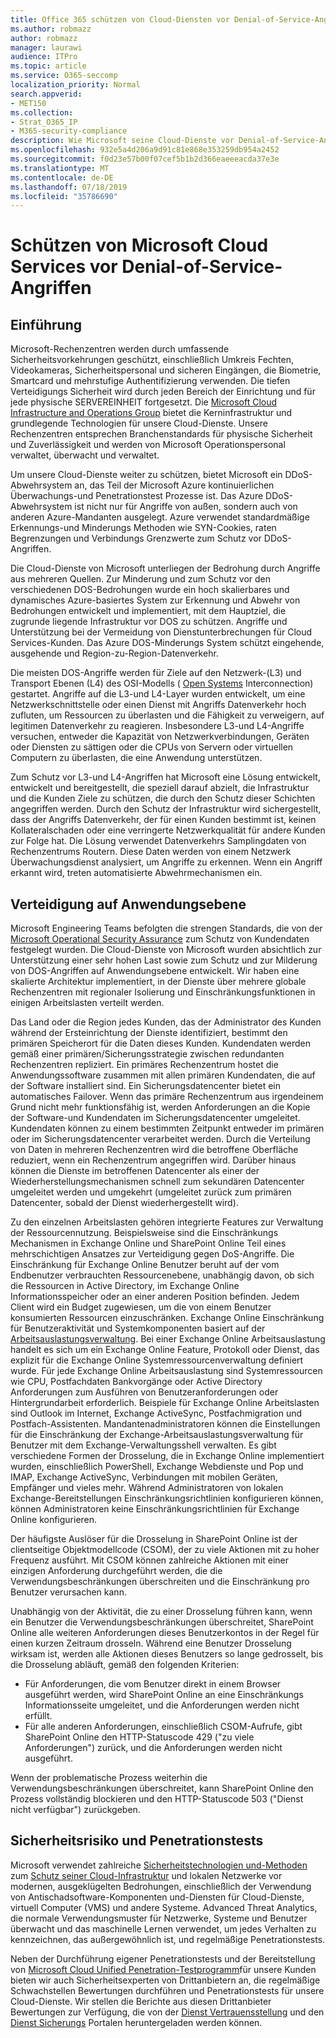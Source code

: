 ```yaml
---
title: Office 365 schützen von Cloud-Diensten vor Denial-of-Service-Angriffen
ms.author: robmazz
author: robmazz
manager: laurawi
audience: ITPro
ms.topic: article
ms.service: O365-seccomp
localization_priority: Normal
search.appverid:
- MET150
ms.collection:
- Strat_O365_IP
- M365-security-compliance
description: Wie Microsoft seine Cloud-Dienste vor Denial-of-Service-Angriffen (DOS) verteidigt.
ms.openlocfilehash: 932e5a4d206a9d91c81e868e353259db954a2452
ms.sourcegitcommit: f0d23e57b00f07cef5b1b2d366eaeeeacda37e3e
ms.translationtype: MT
ms.contentlocale: de-DE
ms.lasthandoff: 07/18/2019
ms.locfileid: "35786690"
---
```

# <a name="defending-microsoft-cloud-services-against-denial-of-service-attacks"></a>Schützen von Microsoft Cloud Services vor Denial-of-Service-Angriffen

## <a name="introduction"></a>Einführung
Microsoft-Rechenzentren werden durch umfassende Sicherheitsvorkehrungen geschützt, einschließlich Umkreis Fechten, Videokameras, Sicherheitspersonal und sicheren Eingängen, die Biometrie, Smartcard und mehrstufige Authentifizierung verwenden. Die tiefen Verteidigungs Sicherheit wird durch jeden Bereich der Einrichtung und für jede physische SERVEREINHEIT fortgesetzt. Die [Microsoft Cloud Infrastructure and Operations Group](https://www.microsoft.com/en-us/cloud-platform/global-datacenters) bietet die Kerninfrastruktur und grundlegende Technologien für unsere Cloud-Dienste. Unsere Rechenzentren entsprechen Branchenstandards für physische Sicherheit und Zuverlässigkeit und werden von Microsoft Operationspersonal verwaltet, überwacht und verwaltet.

Um unsere Cloud-Dienste weiter zu schützen, bietet Microsoft ein DDoS-Abwehrsystem an, das Teil der Microsoft Azure kontinuierlichen Überwachungs-und Penetrationstest Prozesse ist. Das Azure DDoS-Abwehrsystem ist nicht nur für Angriffe von außen, sondern auch von anderen Azure-Mandanten ausgelegt. Azure verwendet standardmäßige Erkennungs-und Minderungs Methoden wie SYN-Cookies, raten Begrenzungen und Verbindungs Grenzwerte zum Schutz vor DDoS-Angriffen.

Die Cloud-Dienste von Microsoft unterliegen der Bedrohung durch Angriffe aus mehreren Quellen. Zur Minderung und zum Schutz vor den verschiedenen DOS-Bedrohungen wurde ein hoch skalierbares und dynamisches Azure-basiertes System zur Erkennung und Abwehr von Bedrohungen entwickelt und implementiert, mit dem Hauptziel, die zugrunde liegende Infrastruktur vor DOS zu schützen. Angriffe und Unterstützung bei der Vermeidung von Dienstunterbrechungen für Cloud Services-Kunden. Das Azure DOS-Minderungs System schützt eingehende, ausgehende und Region-zu-Region-Datenverkehr.

Die meisten DOS-Angriffe werden für Ziele auf den Netzwerk-(L3) und Transport Ebenen (L4) des OSI-Modells ( [Open Systems](https://docs.microsoft.com/windows-hardware/drivers/network/windows-network-architecture-and-the-osi-model) Interconnection) gestartet. Angriffe auf die L3-und L4-Layer wurden entwickelt, um eine Netzwerkschnittstelle oder einen Dienst mit Angriffs Datenverkehr hoch zufluten, um Ressourcen zu überlasten und die Fähigkeit zu verweigern, auf legitimen Datenverkehr zu reagieren. Insbesondere L3-und L4-Angriffe versuchen, entweder die Kapazität von Netzwerkverbindungen, Geräten oder Diensten zu sättigen oder die CPUs von Servern oder virtuellen Computern zu überlasten, die eine Anwendung unterstützen.

Zum Schutz vor L3-und L4-Angriffen hat Microsoft eine Lösung entwickelt, entwickelt und bereitgestellt, die speziell darauf abzielt, die Infrastruktur und die Kunden Ziele zu schützen, die durch den Schutz dieser Schichten angegriffen werden. Durch den Schutz der Infrastruktur wird sichergestellt, dass der Angriffs Datenverkehr, der für einen Kunden bestimmt ist, keinen Kollateralschaden oder eine verringerte Netzwerkqualität für andere Kunden zur Folge hat. Die Lösung verwendet Datenverkehrs Samplingdaten von Rechenzentrums Routern. Diese Daten werden von einem Netzwerk Überwachungsdienst analysiert, um Angriffe zu erkennen. Wenn ein Angriff erkannt wird, treten automatisierte Abwehrmechanismen ein.

## <a name="application-level-defenses"></a>Verteidigung auf Anwendungsebene
Microsoft Engineering Teams befolgten die strengen Standards, die von der [Microsoft Operational Security Assurance](https://www.microsoft.com/en-us/SDL/OperationalSecurityAssurance) zum Schutz von Kundendaten festgelegt wurden. Die Cloud-Dienste von Microsoft wurden absichtlich zur Unterstützung einer sehr hohen Last sowie zum Schutz und zur Milderung von DOS-Angriffen auf Anwendungsebene entwickelt. Wir haben eine skalierte Architektur implementiert, in der Dienste über mehrere globale Rechenzentren mit regionaler Isolierung und Einschränkungsfunktionen in einigen Arbeitslasten verteilt werden.

Das Land oder die Region jedes Kunden, das der Administrator des Kunden während der Ersteinrichtung der Dienste identifiziert, bestimmt den primären Speicherort für die Daten dieses Kunden. Kundendaten werden gemäß einer primären/Sicherungsstrategie zwischen redundanten Rechenzentren repliziert. Ein primäres Rechenzentrum hostet die Anwendungssoftware zusammen mit allen primären Kundendaten, die auf der Software installiert sind. Ein Sicherungsdatencenter bietet ein automatisches Failover. Wenn das primäre Rechenzentrum aus irgendeinem Grund nicht mehr funktionsfähig ist, werden Anforderungen an die Kopie der Software-und Kundendaten im Sicherungsdatencenter umgeleitet. Kundendaten können zu einem bestimmten Zeitpunkt entweder im primären oder im Sicherungsdatencenter verarbeitet werden. Durch die Verteilung von Daten in mehreren Rechenzentren wird die betroffene Oberfläche reduziert, wenn ein Rechenzentrum angegriffen wird. Darüber hinaus können die Dienste im betroffenen Datencenter als einer der Wiederherstellungsmechanismen schnell zum sekundären Datencenter umgeleitet werden und umgekehrt (umgeleitet zurück zum primären Datencenter, sobald der Dienst wiederhergestellt wird).

Zu den einzelnen Arbeitslasten gehören integrierte Features zur Verwaltung der Ressourcennutzung. Beispielsweise sind die Einschränkungs Mechanismen in Exchange Online und SharePoint Online Teil eines mehrschichtigen Ansatzes zur Verteidigung gegen DoS-Angriffe. Die Einschränkung für Exchange Online Benutzer beruht auf der vom Endbenutzer verbrauchten Ressourcenebene, unabhängig davon, ob sich die Ressourcen in Active Directory, im Exchange Online Informationsspeicher oder an einer anderen Position befinden. Jedem Client wird ein Budget zugewiesen, um die von einem Benutzer konsumierten Ressourcen einzuschränken. Exchange Online Einschränkung für Benutzeraktivität und Systemkomponenten basiert auf der [Arbeitsauslastungsverwaltung](http://technet.microsoft.com/en-us/library/jj150503(v=exchg.150).aspx). Bei einer Exchange Online Arbeitsauslastung handelt es sich um ein Exchange Online Feature, Protokoll oder Dienst, das explizit für die Exchange Online Systemressourcenverwaltung definiert wurde. Für jede Exchange Online Arbeitsauslastung sind Systemressourcen wie CPU, Postfachdaten Bankvorgänge oder Active Directory Anforderungen zum Ausführen von Benutzeranforderungen oder Hintergrundarbeit erforderlich. Beispiele für Exchange Online Arbeitslasten sind Outlook im Internet, Exchange ActiveSync, Postfachmigration und Postfach-Assistenten. Mandantenadministratoren können die Einstellungen für die Einschränkung der Exchange-Arbeitsauslastungsverwaltung für Benutzer mit dem Exchange-Verwaltungsshell verwalten. Es gibt verschiedene Formen der Drosselung, die in Exchange Online implementiert wurden, einschließlich PowerShell, Exchange Webdienste und Pop und IMAP, Exchange ActiveSync, Verbindungen mit mobilen Geräten, Empfänger und vieles mehr. Während Administratoren von lokalen Exchange-Bereitstellungen Einschränkungsrichtlinien konfigurieren können, können Administratoren keine Einschränkungsrichtlinien für Exchange Online konfigurieren.

Der häufigste Auslöser für die Drosselung in SharePoint Online ist der clientseitige Objektmodellcode (CSOM), der zu viele Aktionen mit zu hoher Frequenz ausführt. Mit CSOM können zahlreiche Aktionen mit einer einzigen Anforderung durchgeführt werden, die die Verwendungsbeschränkungen überschreiten und die Einschränkung pro Benutzer verursachen kann.

Unabhängig von der Aktivität, die zu einer Drosselung führen kann, wenn ein Benutzer die Verwendungsbeschränkungen überschreitet, SharePoint Online alle weiteren Anforderungen dieses Benutzerkontos in der Regel für einen kurzen Zeitraum drosseln. Während eine Benutzer Drosselung wirksam ist, werden alle Aktionen dieses Benutzers so lange gedrosselt, bis die Drosselung abläuft, gemäß den folgenden Kriterien:
- Für Anforderungen, die vom Benutzer direkt in einem Browser ausgeführt werden, wird SharePoint Online an eine Einschränkungs Informationsseite umgeleitet, und die Anforderungen werden nicht erfüllt.
- Für alle anderen Anforderungen, einschließlich CSOM-Aufrufe, gibt SharePoint Online den HTTP-Statuscode 429 ("zu viele Anforderungen") zurück, und die Anforderungen werden nicht ausgeführt.

Wenn der problematische Prozess weiterhin die Verwendungsbeschränkungen überschreitet, kann SharePoint Online den Prozess vollständig blockieren und den HTTP-Statuscode 503 ("Dienst nicht verfügbar") zurückgeben.

## <a name="vulnerability-and-penetration-testing"></a>Sicherheitsrisiko und Penetrationstests
Microsoft verwendet zahlreiche [Sicherheitstechnologien und-Methoden](https://www.microsoft.com/en-us/trustcenter/security/threatmanagement) zum [Schutz seiner Cloud-Infrastruktur](https://blogs.technet.microsoft.com/hybridcloud/2015/05/05/protecting-your-datacenter-and-cloud-from-emerging-threats/) und lokalen Netzwerke vor modernen, ausgeklügelten Bedrohungen, einschließlich der Verwendung von Antischadsoftware-Komponenten und-Diensten für Cloud-Dienste, virtuell Computer (VMS) und andere Systeme. Advanced Threat Analytics, die normale Verwendungsmuster für Netzwerke, Systeme und Benutzer überwacht und das maschinelle Lernen verwendet, um jedes Verhalten zu kennzeichnen, das außergewöhnlich ist, und regelmäßige Penetrationstests.

Neben der Durchführung eigener Penetrationstests und der Bereitstellung von [Microsoft Cloud Unified Penetration-Testprogramm](https://technet.microsoft.com/en-us/mt784683)für unsere Kunden bieten wir auch Sicherheitsexperten von Drittanbietern an, die regelmäßige Schwachstellen Bewertungen durchführen und Penetrationstests für unsere Cloud-Dienste. Wir stellen die Berichte aus diesen Drittanbieter Bewertungen zur Verfügung, die von der [Dienst Vertrauensstellung](https://aka.ms/STP) und den [Dienst Sicherungs](https://aka.ms/ServiceAssurance) Portalen heruntergeladen werden können.
